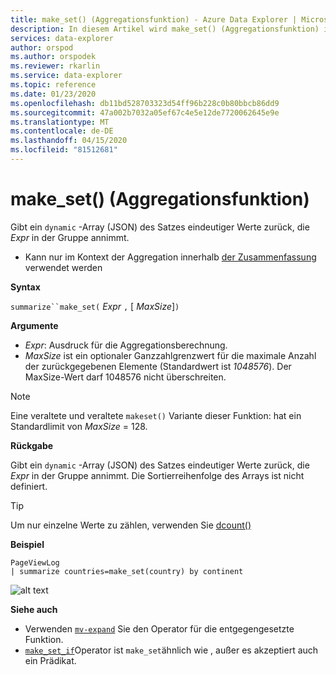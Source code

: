 ```yaml
---
title: make_set() (Aggregationsfunktion) - Azure Data Explorer | Microsoft Docs
description: In diesem Artikel wird make_set() (Aggregationsfunktion) in Azure Data Explorer beschrieben.
services: data-explorer
author: orspod
ms.author: orspodek
ms.reviewer: rkarlin
ms.service: data-explorer
ms.topic: reference
ms.date: 01/23/2020
ms.openlocfilehash: db11bd528703323d54ff96b228c0b80bbcb86dd9
ms.sourcegitcommit: 47a002b7032a05ef67c4e5e12de7720062645e9e
ms.translationtype: MT
ms.contentlocale: de-DE
ms.lasthandoff: 04/15/2020
ms.locfileid: "81512681"
---
```

# <a name="make_set-aggregation-function"></a>make_set() (Aggregationsfunktion)

Gibt ein `dynamic` -Array (JSON) des Satzes eindeutiger Werte zurück, die *Expr* in der Gruppe annimmt.

* Kann nur im Kontext der Aggregation innerhalb [der Zusammenfassung](summarizeoperator.md) verwendet werden

**Syntax**

`summarize``make_set(` *Expr* `,` [ *MaxSize*]`)`

**Argumente**

* *Expr*: Ausdruck für die Aggregationsberechnung.
* *MaxSize* ist ein optionaler Ganzzahlgrenzwert für die maximale Anzahl der zurückgegebenen Elemente (Standardwert ist *1048576*). Der MaxSize-Wert darf 1048576 nicht überschreiten.

> [!NOTE]
> Eine veraltete und veraltete `makeset()` Variante dieser Funktion: hat ein Standardlimit von *MaxSize* = 128.

**Rückgabe**

Gibt ein `dynamic` -Array (JSON) des Satzes eindeutiger Werte zurück, die *Expr* in der Gruppe annimmt.
Die Sortierreihenfolge des Arrays ist nicht definiert.

> [!TIP]
> Um nur einzelne Werte zu zählen, verwenden Sie [dcount()](dcount-aggfunction.md)

**Beispiel**

```kusto
PageViewLog 
| summarize countries=make_set(country) by continent
```

![alt text](./images/aggregations/makeset.png "makeset")

**Siehe auch**

* Verwenden [`mv-expand`](./mvexpandoperator.md) Sie den Operator für die entgegengesetzte Funktion.
* [`make_set_if`](./makesetif-aggfunction.md)Operator ist `make_set`ähnlich wie , außer es akzeptiert auch ein Prädikat.